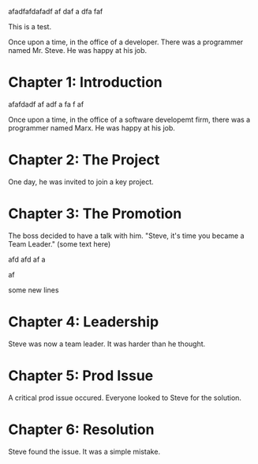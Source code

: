 afadfafdafadf
af
daf
a
dfa
faf

This is a test.

Once upon a time, in the office of a developer.
There was a programmer named Mr. Steve.
He was happy at his job.

# Chapter 1: Introduction

afafdadf
af
adf
a
fa
f
af

Once upon a time, in the office of a software developemt firm, there was a programmer named Marx. He was happy at his job.

# Chapter 2: The Project
One day, he was invited to join a key project.

# Chapter 3: The Promotion
The boss decided to have a talk with him. "Steve, it's time you became a Team Leader."
(some text here)

afd
afd
af
a

af


some new lines

# Chapter 4: Leadership

Steve was now a team leader. It was harder than he thought.

# Chapter 5: Prod Issue

A critical prod issue occured. Everyone looked to Steve for the solution.

# Chapter 6: Resolution

Steve found the issue. It was a simple mistake.
